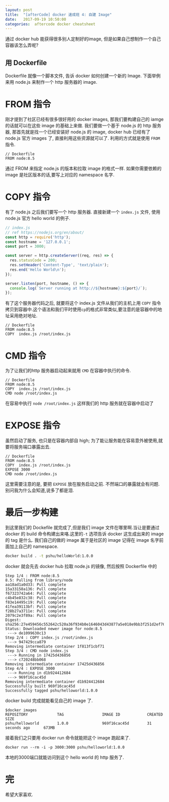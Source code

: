```yaml
---
layout: post
title:  "[afterCode] docker 速成班 4: 自建 Image"
date:   2017-09-19 10:50:00
categories:  aftercode docker cheatsheet
---
```


通过 docker hub 能获得很多别人定制好的image, 但是如果自己想制作一个自己容器该怎么弄呢?

## 用 Dockerfile

Dockerfile 就像一个脚本文件, 告诉 docker 如何创建一个新的 Image.
下面举例来用 node.js 来制作一个 http 服务器的 image.


# FROM 指令

刚才提到了社区已经有很多很好用的 docker images, 那我们要构建自己的 iamge 的话就可以在这些 image 的基础上来做. 我们要做一个基于 node.js 的 http 服务器, 那首先就是找一个已经安装好 node.js 的 image, docker hub 已经有了 node.js 官方 images 了, 直接利用这些资源就可以了. 利用的方式就是使用 `FROM` 指令.

```
// Dockerfile
FROM node:8.5
```
通过 FROM 来指定 node.js 的版本和拉取 image 的格式一样. 如果你需要依赖的 image 是社区版本的话,要写上对应的 namespace 名字.

# COPY 指令

有了 node.js 之后我们要写一个 http 服务器. 直接新建一个 `index.js` 文件, 使用 node.js 官方 hello world 的例子.

```JavaScript
// index.js
// ref https://nodejs.org/en/about/
const http = require('http');
const hostname = '127.0.0.1';
const port = 3000;

const server = http.createServer((req, res) => {
  res.statusCode = 200;
  res.setHeader('Content-Type', 'text/plain');
  res.end('Hello World\n');
});

server.listen(port, hostname, () => {
  console.log(`Server running at http://${hostname}:${port}/`);
});
```

有了这个服务器代码之后, 就要将这个 index.js 文件从我们的主机上用 `COPY` 指令拷贝到容器中.这个语法和我们平时使用`cp`的格式非常类似,要注意的是容器中的地址采用绝对地址.

```
// Dockerfile
FROM node:8.5
COPY  index.js /root/index.js
```

# CMD 指令

为了让我们的http 服务器启动起来就用 `CMD` 在容器中执行的命令.

```
// Dockerfile
FROM node:8.5
COPY  index.js /root/index.js
CMD node /root/index.js
```

在容易中执行 `node /root/index.js` 这样我们的 http 服务就在容器中启动了

# EXPOSE 指令

虽然启动了服务, 也只是在容器内部自 high; 为了能让服务能在容易意外被使用,就要将服务端口暴露出去.

```
// Dockerfile
FROM node:8.5
COPY  index.js /root/index.js
EXPOSE 3000
CMD node /root/index.js
```

这里需要注意的是, 要把 `EXPOSE` 放在服务启动之前. 不然端口的暴露就会有问题. 别问我为什么会知道,说多了都是泪.

# 最后一步构建

到这里我们的 Dockefile 就完成了,但是我们 image 文件在哪里啊.当让是要通过 docker 的 build 命令构建出来咯.这里的`-t` 选项告诉 docker 这生成出来的 image 的 tag 是什么. 我们自己的做的 image 属于是社区的 image 记得在 image 名字前面加上自己的 namespace.

```bash
docker build . -t pshu/helloWorld:1.0.0
```

docker 就会先去 docker hub 拉取 node.js 的镜像, 然后按照 Dockerfile 中的
```
Step 1/4 : FROM node:8.5
8.5: Pulling from library/node
aa18ad1a0d33: Pull complete
15a33158a136: Pull complete
f67323742a64: Pull complete
c4b45e832c38: Pull complete
f83e14495c19: Pull complete
41fea39113bf: Pull complete
f28b27a3711e: Pull complete
2079c2e3f89a: Pull complete
Digest: sha256:27e459456c552642c520a36f934b0e1646043d43877a5e018e9bb3f251d2ef76
Status: Downloaded newer image for node:8.5
 ---> de1099630c13
Step 2/4 : COPY index.js /root/index.js
 ---> 947429cca879
Removing intermediate container 1f813f1cbf71
Step 3/4 : CMD node index.js
 ---> Running in 17425d436856
 ---> c720248bb068
Removing intermediate container 17425d436856
Step 4/4 : EXPOSE 3000
 ---> Running in d1b924412684
 ---> 969f16cac45d
Removing intermediate container d1b924412684
Successfully built 969f16cac45d
Successfully tagged pshu/helloworld:1.0.0
```

docker build 完成就能看见自己的 image 了.

```
$docker images
REPOSITORY             TAG                 IMAGE ID            CREATED             SIZE
pshu/helloworld        1.0.0               969f16cac45d        31 seconds ago      673MB
```

接着我们之只要用 docker run 命令就能把这个 image 跑起来了.

```
docker run --rm -i -p 3000:3000 pshu/helloworld:1.0.0
```

本地的3000端口就能访问到这个 hello world 的 http 服务了.

# 完
希望大家喜欢.
